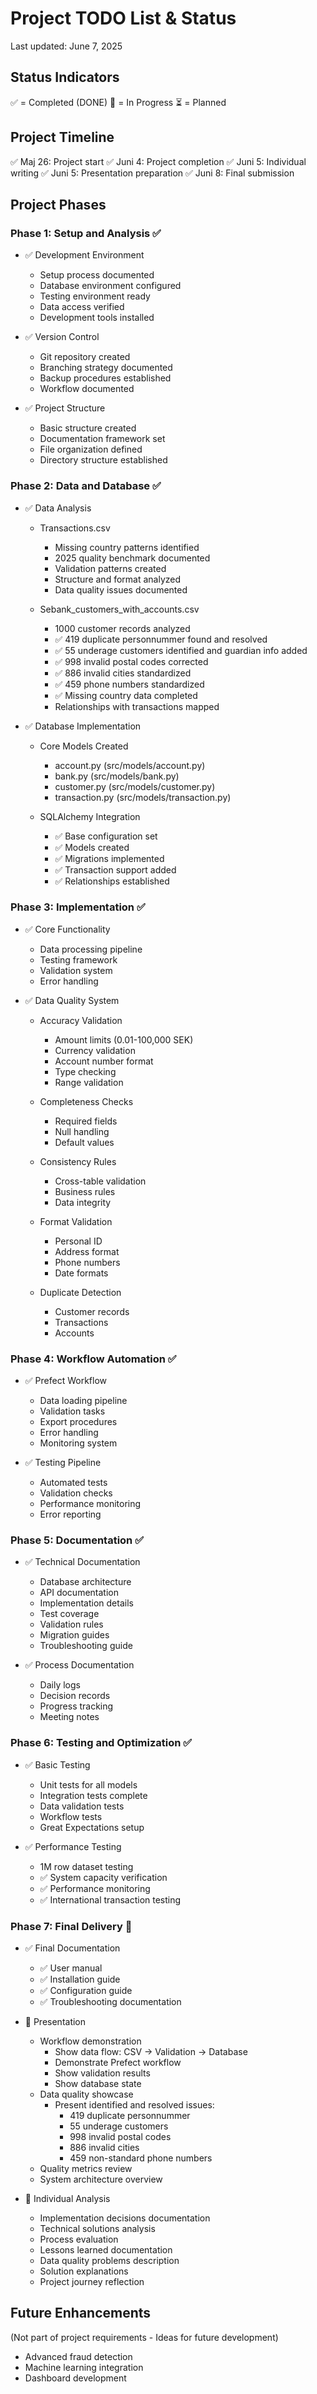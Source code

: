 # Project TODO List & Status
Last updated: June 7, 2025

## Status Indicators
✅ = Completed (DONE)
🔄 = In Progress
⏳ = Planned

## Project Timeline
✅ Maj 26: Project start
✅ Juni 4: Project completion
✅ Juni 5: Individual writing
✅ Juni 5: Presentation preparation
✅ Juni 8: Final submission

## Project Phases

### Phase 1: Setup and Analysis ✅
- ✅ Development Environment
  * Setup process documented
  * Database environment configured
  * Testing environment ready
  * Data access verified
  * Development tools installed

- ✅ Version Control
  * Git repository created
  * Branching strategy documented
  * Backup procedures established
  * Workflow documented

- ✅ Project Structure
  * Basic structure created
  * Documentation framework set
  * File organization defined
  * Directory structure established

### Phase 2: Data and Database ✅
- ✅ Data Analysis
  * Transactions.csv
    - Missing country patterns identified
    - 2025 quality benchmark documented
    - Validation patterns created
    - Structure and format analyzed
    - Data quality issues documented
    
  * Sebank_customers_with_accounts.csv
    - 1000 customer records analyzed
    - ✅ 419 duplicate personnummer found and resolved
    - ✅ 55 underage customers identified and guardian info added
    - ✅ 998 invalid postal codes corrected
    - ✅ 886 invalid cities standardized
    - ✅ 459 phone numbers standardized
    - ✅ Missing country data completed
    - Relationships with transactions mapped

- ✅ Database Implementation
  * Core Models Created
    - account.py (src/models/account.py)
    - bank.py (src/models/bank.py)
    - customer.py (src/models/customer.py)
    - transaction.py (src/models/transaction.py)
  
  * SQLAlchemy Integration
    - ✅ Base configuration set
    - ✅ Models created
    - ✅ Migrations implemented
    - ✅ Transaction support added
    - ✅ Relationships established

### Phase 3: Implementation ✅
- ✅ Core Functionality
  * Data processing pipeline
  * Testing framework
  * Validation system
  * Error handling

- ✅ Data Quality System
  * Accuracy Validation
    - Amount limits (0.01-100,000 SEK)
    - Currency validation
    - Account number format
    - Type checking
    - Range validation
    
  * Completeness Checks
    - Required fields
    - Null handling
    - Default values
    
  * Consistency Rules
    - Cross-table validation
    - Business rules
    - Data integrity
    
  * Format Validation
    - Personal ID
    - Address format
    - Phone numbers
    - Date formats
    
  * Duplicate Detection
    - Customer records
    - Transactions
    - Accounts

### Phase 4: Workflow Automation ✅
- ✅ Prefect Workflow
  * Data loading pipeline
  * Validation tasks
  * Export procedures
  * Error handling
  * Monitoring system

- ✅ Testing Pipeline
  * Automated tests
  * Validation checks
  * Performance monitoring
  * Error reporting

### Phase 5: Documentation ✅
- ✅ Technical Documentation
  * Database architecture
  * API documentation
  * Implementation details
  * Test coverage
  * Validation rules
  * Migration guides
  * Troubleshooting guide

- ✅ Process Documentation
  * Daily logs
  * Decision records
  * Progress tracking
  * Meeting notes

### Phase 6: Testing and Optimization ✅
- ✅ Basic Testing
  * Unit tests for all models
  * Integration tests complete
  * Data validation tests
  * Workflow tests
  * Great Expectations setup

- ✅ Performance Testing
  * 1M row dataset testing
  * ✅ System capacity verification
  * ✅ Performance monitoring
  * ✅ International transaction testing

### Phase 7: Final Delivery 🔄
- ✅ Final Documentation
  * ✅ User manual
  * ✅ Installation guide
  * ✅ Configuration guide
  * ✅ Troubleshooting documentation

- 🔄 Presentation
  * Workflow demonstration
    - Show data flow: CSV → Validation → Database
    - Demonstrate Prefect workflow
    - Show validation results
    - Show database state
  * Data quality showcase
    - Present identified and resolved issues:
      * 419 duplicate personnummer
      * 55 underage customers
      * 998 invalid postal codes
      * 886 invalid cities
      * 459 non-standard phone numbers
  * Quality metrics review
  * System architecture overview

- 🔄 Individual Analysis
  * Implementation decisions documentation
  * Technical solutions analysis
  * Process evaluation
  * Lessons learned documentation
  * Data quality problems description
  * Solution explanations
  * Project journey reflection

## Future Enhancements
(Not part of project requirements - Ideas for future development)
- Advanced fraud detection
- Machine learning integration
- Dashboard development 